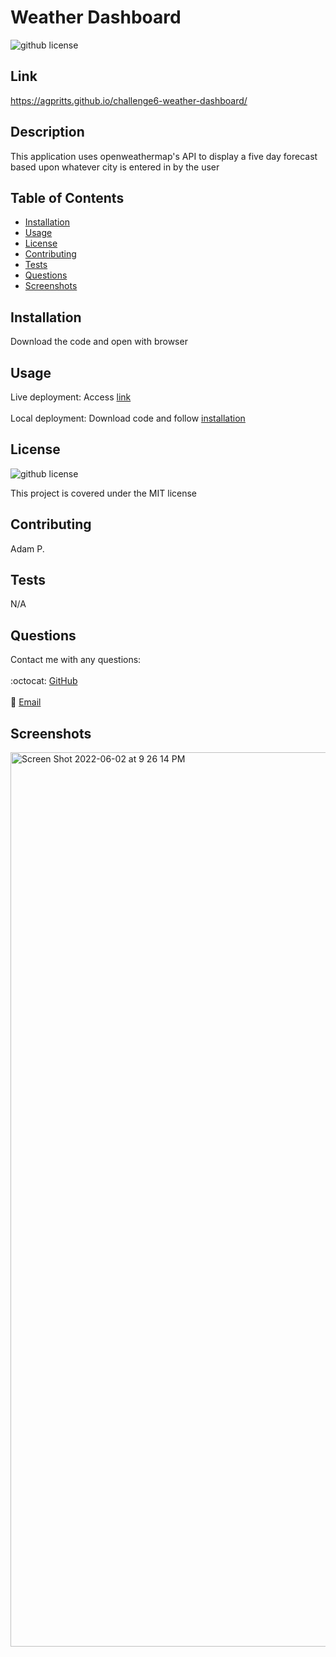 # Weather Dashboard
  ![github license](http://img.shields.io/badge/license-MIT-blue.svg)

  ## Link
  https://agpritts.github.io/challenge6-weather-dashboard/
  

  ## Description
  This application uses openweathermap's API to display a five day forecast based upon whatever city is entered in by the user
  
  ## Table of Contents
  * [Installation](#installation)
  * [Usage](#usage)
  * [License](#license)
  * [Contributing](#contributing)
  * [Tests](#tests)
  * [Questions](#questions)
  * [Screenshots](#screenshots)
  
  ## Installation
  Download the code and open with browser
  
  ## Usage
  Live deployment: Access [link](#link)<br/>
  <br/>
  Local deployment: Download code and follow [installation](#installation)
  
  ## License
  ![github license](http://img.shields.io/badge/license-MIT-blue.svg)

  This project is covered under the MIT license
  
  ## Contributing
  Adam P.
  
  ## Tests
  N/A
  
  ## Questions
  Contact me with any questions:<br/>
  <br/>
  :octocat: [GitHub](https://github.com/agpritts)<br/>
  <br/>
  :email: [Email](mailto:agpritts@gmail.com)<br/>
  
  ## Screenshots
  <img width="1431" alt="Screen Shot 2022-06-02 at 9 26 14 PM" src="https://user-images.githubusercontent.com/96213926/171769223-5d97ee83-f083-4289-8b4e-65385947f100.png">

  
